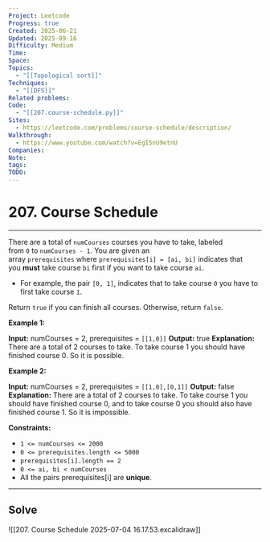 ```yaml
---
Project: Leetcode
Progress: true
Created: 2025-06-21
Updated: 2025-09-16
Difficulty: Medium
Time:
Space:
Topics:
  - "[[Topological sort]]"
Techniques:
  - "[[DFS]]"
Related problems:
Code:
  - "[[207.course-schedule.py]]"
Sites:
  - https://leetcode.com/problems/course-schedule/description/
Walkthrough:
  - https://www.youtube.com/watch?v=EgI5nU9etnU
Companies:
Note:
tags:
TODO:
---
```

# 207. Course Schedule
---

There are a total of `numCourses` courses you have to take, labeled from `0` to `numCourses - 1`. You are given an array `prerequisites` where `prerequisites[i] = [ai, bi]` indicates that you **must** take course `bi` first if you want to take course `ai`.

- For example, the pair `[0, 1]`, indicates that to take course `0` you have to first take course `1`.

Return `true` if you can finish all courses. Otherwise, return `false`.

**Example 1:**

**Input:** numCourses = 2, prerequisites = `[[1,0]]`
**Output:** true
**Explanation:** There are a total of 2 courses to take. 
To take course 1 you should have finished course 0. So it is possible.

**Example 2:**

**Input:** numCourses = 2, prerequisites = `[[1,0],[0,1]]`
**Output:** false
**Explanation:** There are a total of 2 courses to take. 
To take course 1 you should have finished course 0, and to take course 0 you should also have finished course 1. So it is impossible.

**Constraints:**

- `1 <= numCourses <= 2000`
- `0 <= prerequisites.length <= 5000`
- `prerequisites[i].length == 2`
- `0 <= ai, bi < numCourses`
- All the pairs prerequisites[i] are **unique**.

---
## Solve

![[207. Course Schedule 2025-07-04 16.17.53.excalidraw]]